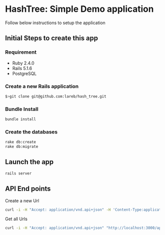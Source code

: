 # HashTree: Simple Demo application

Follow below instructions to setup the application

## Initial Steps to create this app

### Requirement
* Ruby 2.4.0
* Rails 5.1.6
* PostgreSQL

### Create a new Rails application

```bash
$>git clone git@github.com:lareb/hash_tree.git
```

### Bundle Install

```bash
bundle install
```

### Create the databases

```bash
rake db:create
rake db:migrate
```

## Launch the app

```bash
rails server
```
## API End points

Create a new Url
```bash
curl -i -H "Accept: application/vnd.api+json" -H 'Content-Type:application/vnd.api+json' -X POST -d ' {"data": {"type":"urls", "attributes":{"url":"https://github.com/lareb/hash_tree"}}}' http://localhost:3000/api/v1/urls.json
```

Get all Urls
```bash
curl -i -H "Accept: application/vnd.api+json" "http://localhost:3000/api/v1/urls"
```
